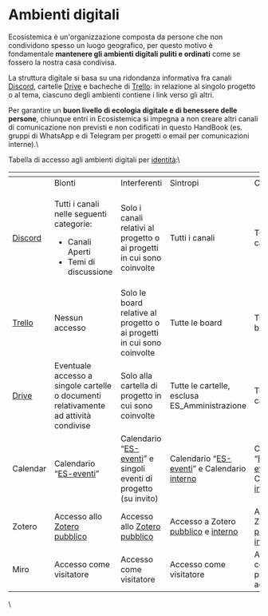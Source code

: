 # Ambienti digitali

Ecosistemica è un'organizzazione composta da persone che non condividono spesso un luogo geografico, per questo motivo è fondamentale **mantenere gli ambienti digitali puliti e ordinati** come se fossero la nostra casa condivisa.

La struttura digitale si basa su una ridondanza informativa fra canali [Discord](https://discord.gg/zWcTnSDfCg), cartelle [Drive](https://drive.google.com/drive/folders/1cySo5HODS4Sp-cpER9TEYcMlOs7Y\_ZDw) e bacheche di [Trello](https://trello.com/w/ecosistemica1/home): in relazione al singolo progetto o al tema, ciascuno degli ambienti contiene i link verso gli altri.&#x20;

Per garantire un **buon livello di ecologia digitale e di benessere delle persone**, chiunque entri in Ecosistemica si impegna a non creare altri canali di comunicazione non previsti e non codificati in questo HandBook (es. gruppi di WhatsApp e di Telegram per progetti o email per comunicazioni interne).\


Tabella di accesso agli ambienti digitali per [identità](../../lecosistema/le-identita/):\


<table data-header-hidden><thead><tr><th width="117"></th><th></th><th></th><th></th><th></th></tr></thead><tbody><tr><td><br></td><td>Bionti</td><td>Interferenti</td><td>Sintropi</td><td>Custodi</td></tr><tr><td><a href="https://discord.com/invite/fgmbfYKM5a">Discord</a></td><td><p>Tutti i canali nelle seguenti categorie:</p><ul><li>Canali Aperti </li><li>Temi di discussione</li></ul></td><td>Solo i canali relativi al progetto o ai progetti in cui sono coinvolte</td><td>Tutti i canali</td><td>Tutti i canali</td></tr><tr><td><a href="https://trello.com/w/ecosistemica1">Trello</a></td><td>Nessun accesso</td><td>Solo le board relative al progetto o ai progetti in cui sono coinvolte</td><td>Tutte le board</td><td>Tutte le board</td></tr><tr><td><a href="https://drive.google.com/drive/folders/1cySo5HODS4Sp-cpER9TEYcMlOs7Y_ZDw">Drive</a></td><td>Eventuale accesso a singole cartelle o documenti relativamente ad attività condivise</td><td>Solo alla cartella di progetto in cui sono coinvolte</td><td>Tutte le cartelle, esclusa ES_Amministrazione</td><td>Tutte le cartelle</td></tr><tr><td>Calendar</td><td>Calendario “<a href="https://calendar.google.com/calendar/u/0?cid=MzJjYzNjNWMyZjFjMzAwZDBkYjExZWM3Yzc3OTE1ZGZhZjE5ZTk3YmE5NDk2NjUyMWZjNDkyNTllNjIyMWFkZEBncm91cC5jYWxlbmRhci5nb29nbGUuY29t">ES-eventi</a>”</td><td>Calendario “<a href="https://calendar.google.com/calendar/u/0?cid=MzJjYzNjNWMyZjFjMzAwZDBkYjExZWM3Yzc3OTE1ZGZhZjE5ZTk3YmE5NDk2NjUyMWZjNDkyNTllNjIyMWFkZEBncm91cC5jYWxlbmRhci5nb29nbGUuY29t">ES-eventi</a>” e singoli eventi di progetto (su invito)</td><td>Calendario “<a href="https://calendar.google.com/calendar/u/0?cid=MzJjYzNjNWMyZjFjMzAwZDBkYjExZWM3Yzc3OTE1ZGZhZjE5ZTk3YmE5NDk2NjUyMWZjNDkyNTllNjIyMWFkZEBncm91cC5jYWxlbmRhci5nb29nbGUuY29t">ES-eventi</a>” e Calendario <a href="https://calendar.google.com/calendar/embed?src=c6ab44488de3af12bcd30d0e5c22436625f9ce2bc6ff3941bfe9a23fff2397a9%40group.calendar.google.com&#x26;ctz=Europe%2FRome">interno</a></td><td>Calendario “<a href="https://calendar.google.com/calendar/u/0?cid=MzJjYzNjNWMyZjFjMzAwZDBkYjExZWM3Yzc3OTE1ZGZhZjE5ZTk3YmE5NDk2NjUyMWZjNDkyNTllNjIyMWFkZEBncm91cC5jYWxlbmRhci5nb29nbGUuY29t">ES-eventi</a>” e Calendario <a href="https://calendar.google.com/calendar/embed?src=c6ab44488de3af12bcd30d0e5c22436625f9ce2bc6ff3941bfe9a23fff2397a9%40group.calendar.google.com&#x26;ctz=Europe%2FRome">interno</a></td></tr><tr><td>Zotero</td><td>Accesso allo <a href="https://www.zotero.org/groups/5077185/ecosistemica/library">Zotero pubblico</a></td><td>Accesso allo <a href="https://www.zotero.org/groups/5077185/ecosistemica/library">Zotero pubblico</a></td><td>Accesso a Zotero <a href="https://www.zotero.org/groups/5077185/ecosistemica/library">pubblico</a> e <a href="https://www.zotero.org/groups/5266758/ecosistemica-interno/library">interno</a></td><td>Accesso a Zotero <a href="https://www.zotero.org/groups/5077185/ecosistemica/library">pubblico</a> e <a href="https://www.zotero.org/groups/5266758/ecosistemica-interno/library">interno</a></td></tr><tr><td>Miro</td><td>Accesso come visitatore</td><td>Accesso come visitatore</td><td>Accesso come visitatore</td><td>Accesso con il proprio account</td></tr></tbody></table>

\
